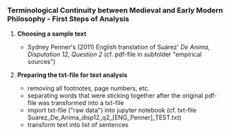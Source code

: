 ### Terminological Continuity between Medieval and Early Modern Philosophy - First Steps of Analysis

1. **Choosing a sample text**

    * Sydney Penner's (2011) English translation of Suárez' *De Anima, Disputation 12, Question 2* (cf. pdf-file in subfolder "empirical sources")


2. **Preparing the txt-file for text analysis**

    * removing all footnotes, page numbers, etc.
    * separating words that were sticking together after the original pdf-file was transformed into a txt-file
    * import txt-file ("raw data") into jupyter notebook (cf. txt-file Suarez_De_Anima_disp12_q2_[ENG_Penner]_TEST.txt)
    * transform text into list of sentences
